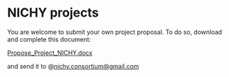 # NICHY projects

You are welcome to submit your own project proposal. To do so, download and complete this document: 

[Propose_Project_NICHY.docx](https://github.com/user-attachments/files/22771069/Propose_Project_NICHY.docx)

and send it to @nichy.consortium@gmail.com 
